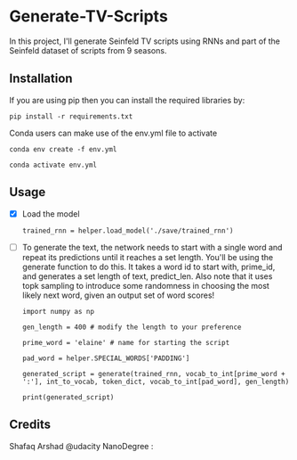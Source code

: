 # Generate-TV-Scripts
In this project, I'll generate Seinfeld TV scripts using RNNs and part of the Seinfeld dataset of scripts from 9 seasons.
## Installation 
If you are using pip then you can install the required libraries by:

 `pip install -r requirements.txt`

Conda users can make use of the env.yml file to activate

  `conda env create -f env.yml`

   `conda activate env.yml`

## Usage
- [x] Load the model

  `trained_rnn = helper.load_model('./save/trained_rnn')`

- [ ] To generate the text, the network needs to start with a single word and repeat its predictions until it reaches a set length. You'll be using the generate function to do this. It takes a word id to start with, prime_id, and generates a set length of text, predict_len. Also note that it uses topk sampling to introduce some randomness in choosing the most likely next word, given an output set of word scores!

    `import numpy as np`

    `gen_length = 400 # modify the length to your preference`

    `prime_word = 'elaine' # name for starting the script`

    `pad_word = helper.SPECIAL_WORDS['PADDING']`

    `generated_script = generate(trained_rnn, vocab_to_int[prime_word + ':'], int_to_vocab, token_dict, vocab_to_int[pad_word], gen_length)`

    `print(generated_script)`

## Credits
Shafaq Arshad @udacity NanoDegree :

